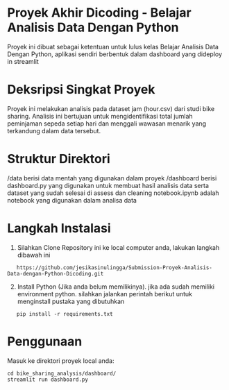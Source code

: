 
# Proyek Akhir Dicoding - Belajar Analisis Data Dengan Python
Proyek ini dibuat sebagai ketentuan untuk lulus kelas Belajar Analisis Data Dengan Python, aplikasi sendiri berbentuk dalam dashboard yang dideploy in streamlit

# Deksripsi Singkat Proyek
Proyek ini melakukan analisis pada dataset jam (hour.csv) dari studi bike sharing. Analisis ini bertujuan untuk mengidentifikasi total jumlah peminjaman sepeda setiap hari dan menggali wawasan menarik yang terkandung dalam data tersebut.

# Struktur Direktori
/data berisi data mentah yang digunakan dalam proyek
/dashboard berisi dashboard.py yang digunakan untuk membuat hasil analisis data serta dataset yang sudah selesai di assess dan cleaning
notebook.ipynb adalah notebook yang digunakan dalam analisa data

# Langkah Instalasi
1. Silahkan Clone Repository ini ke local computer anda, lakukan langkah dibawah ini
```
   https://github.com/jesikasinulingga/Submission-Proyek-Analisis-Data-dengan-Python-Dicoding.git
```
2. Install Python (Jika anda belum memilikinya). jika ada sudah memiliki environment python. silahkan jalankan perintah berikut untuk menginstall pustaka yang dibutuhkan
```
   pip install -r requirements.txt
```

# Penggunaan
Masuk ke direktori proyek local anda:
```
cd bike_sharing_analysis/dashboard/
streamlit run dashboard.py
```

